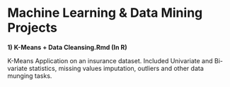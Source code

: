 # Machine Learning & Data Mining Projects

**1) K-Means + Data Cleansing.Rmd (In R)**

K-Means Application on an insurance dataset. Included Univariate and Bi-variate statistics, missing values imputation, outliers and other data munging tasks. 
